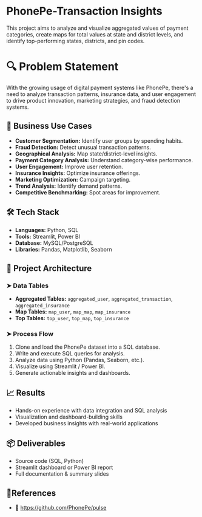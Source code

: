 # PhonePe-Transaction Insights
This project aims to analyze and visualize aggregated values of payment categories, create maps for total values at state and district levels, and identify top-performing states, districts, and pin codes.

# 🔍 Problem Statement

With the growing usage of digital payment systems like PhonePe, there's a need to analyze transaction patterns, insurance data, and user engagement to drive product innovation, marketing strategies, and fraud detection systems.

## 🎯 Business Use Cases

- **Customer Segmentation:** Identify user groups by spending habits.
- **Fraud Detection:** Detect unusual transaction patterns.
- **Geographical Analysis:** Map state/district-level insights.
- **Payment Category Analysis:** Understand category-wise performance.
- **User Engagement:** Improve user retention.
- **Insurance Insights:** Optimize insurance offerings.
- **Marketing Optimization:** Campaign targeting.
- **Trend Analysis:** Identify demand patterns.
- **Competitive Benchmarking:** Spot areas for improvement.

## 🛠 Tech Stack

- **Languages:** Python, SQL
- **Tools:** Streamlit, Power BI
- **Database:** MySQL/PostgreSQL
- **Libraries:** Pandas, Matplotlib, Seaborn

## 🧱 Project Architecture

### ➤ Data Tables

- **Aggregated Tables:** `aggregated_user`, `aggregated_transaction`, `aggregated_insurance`
- **Map Tables:** `map_user`, `map_map`, `map_insurance`
- **Top Tables:** `top_user`, `top_map`, `top_insurance`

### ➤ Process Flow

1. Clone and load the PhonePe dataset into a SQL database.
2. Write and execute SQL queries for analysis.
3. Analyze data using Python (Pandas, Seaborn, etc.).
4. Visualize using Streamlit / Power BI.
5. Generate actionable insights and dashboards.

## 📈 Results

- Hands-on experience with data integration and SQL analysis
- Visualization and dashboard-building skills
- Developed business insights with real-world applications


## 📦 Deliverables

- Source code (SQL, Python)
- Streamlit dashboard or Power BI report
- Full documentation & summary slides

## 📎References

- 📌 https://github.com/PhonePe/pulse
